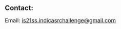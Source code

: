<br>

<h2>Contact:</h2>
<p style="font-size:17px;">Email: <a href='mailto:is21ss.indicasrchallenge@gmail.com'>is21ss.indicasrchallenge@gmail.com</a> </p>

